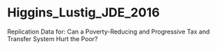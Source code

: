 # Higgins_Lustig_JDE_2016
Replication Data for: Can a Poverty-Reducing and Progressive Tax and Transfer System Hurt the Poor?
